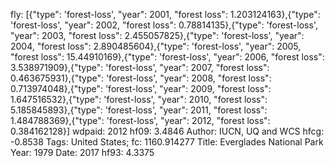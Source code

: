 fly: [{"type": 'forest-loss', "year": 2001, "forest loss": 1.203124163},{"type": 'forest-loss', "year": 2002, "forest loss": 0.78814135},{"type": 'forest-loss', "year": 2003, "forest loss": 2.455057825},{"type": 'forest-loss', "year": 2004, "forest loss": 2.890485604},{"type": 'forest-loss', "year": 2005, "forest loss": 15.44910169},{"type": 'forest-loss', "year": 2006, "forest loss": 3.538971909},{"type": 'forest-loss', "year": 2007, "forest loss": 0.463675931},{"type": 'forest-loss', "year": 2008, "forest loss": 0.713974048},{"type": 'forest-loss', "year": 2009, "forest loss": 1.647516532},{"type": 'forest-loss', "year": 2010, "forest loss": 5.185845893},{"type": 'forest-loss', "year": 2011, "forest loss": 1.484788369},{"type": 'forest-loss', "year": 2012, "forest loss": 0.384162128}]
wdpaid: 2012
hf09: 3.4846
Author: IUCN, UQ and WCS
hfcg: -0.8538
Tags: United States;
fc: 1160.914277
Title: Everglades National Park
Year: 1979
Date: 2017
hf93: 4.3375
